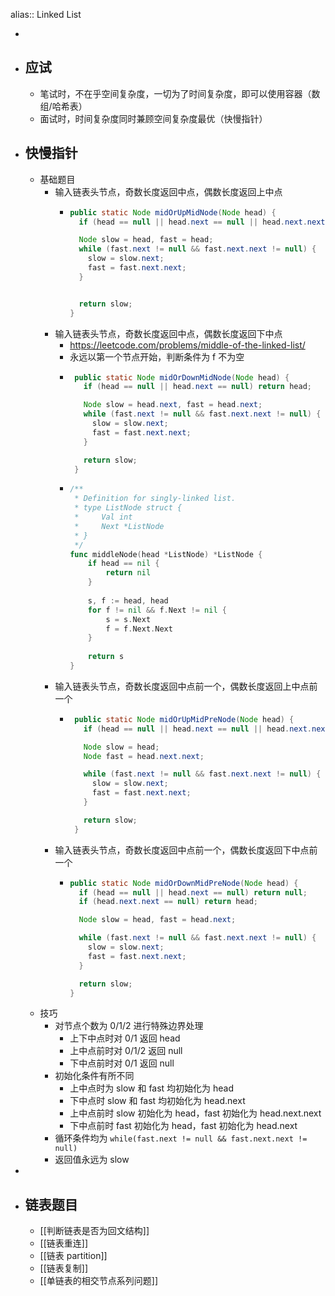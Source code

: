 alias:: Linked List

-
- ## 应试
	- 笔试时，不在乎空间复杂度，一切为了时间复杂度，即可以使用容器（数组/哈希表）
	- 面试时，时间复杂度同时兼顾空间复杂度最优（快慢指针）
- ## 快慢指针
	- 基础题目
		- 输入链表头节点，奇数长度返回中点，偶数长度返回上中点
			- ```java
			  public static Node midOrUpMidNode(Node head) {
			    if (head == null || head.next == null || head.next.next == null) return head;
			  
			    Node slow = head, fast = head;
			    while (fast.next != null && fast.next.next != null) {
			      slow = slow.next;
			      fast = fast.next.next;
			    }
			  
			  
			    return slow;
			  }
			  ```
		- 输入链表头节点，奇数长度返回中点，偶数长度返回下中点
			- https://leetcode.com/problems/middle-of-the-linked-list/
			- 永远以第一个节点开始，判断条件为 f 不为空
			- ```java
			   public static Node midOrDownMidNode(Node head) {
			     if (head == null || head.next == null) return head;
			  
			     Node slow = head.next, fast = head.next;
			     while (fast.next != null && fast.next.next != null) {
			       slow = slow.next;
			       fast = fast.next.next;
			     }
			  
			     return slow;
			   }
			  ```
			- ```go
			  /**
			   * Definition for singly-linked list.
			   * type ListNode struct {
			   *     Val int
			   *     Next *ListNode
			   * }
			   */
			  func middleNode(head *ListNode) *ListNode {
			      if head == nil {
			          return nil
			      }
			      
			      s, f := head, head
			      for f != nil && f.Next != nil {
			          s = s.Next
			          f = f.Next.Next
			      }
			      
			      return s
			  }
			  ```
		- 输入链表头节点，奇数长度返回中点前一个，偶数长度返回上中点前一个
			- ```java
			   public static Node midOrUpMidPreNode(Node head) {
			     if (head == null || head.next == null || head.next.next == null) return null;
			  
			     Node slow = head;
			     Node fast = head.next.next;
			  
			     while (fast.next != null && fast.next.next != null) {
			       slow = slow.next;
			       fast = fast.next.next;
			     }
			  
			     return slow;
			   }
			  ```
		- 输入链表头节点，奇数长度返回中点前一个，偶数长度返回下中点前一个
			- ```java
			  public static Node midOrDownMidPreNode(Node head) {
			    if (head == null || head.next == null) return null;
			    if (head.next.next == null) return head;
			  
			    Node slow = head, fast = head.next;
			  
			    while (fast.next != null && fast.next.next != null) {
			      slow = slow.next;
			      fast = fast.next.next;
			    }
			  
			    return slow;
			  }
			  ```
	- 技巧
		- 对节点个数为 0/1/2 进行特殊边界处理
			- 上下中点时对 0/1 返回 head
			- 上中点前时对 0/1/2 返回 null
			- 下中点前时对  0/1 返回 null
		- 初始化条件有所不同
			- 上中点时为 slow 和 fast 均初始化为 head
			- 下中点时 slow 和 fast 均初始化为 head.next
			- 上中点前时 slow 初始化为 head，fast 初始化为 head.next.next
			- 下中点前时 fast 初始化为 head，fast 初始化为 head.next
		- 循环条件均为 `while(fast.next != null && fast.next.next != null)`
		- 返回值永远为 slow
-
- ## 链表题目
	- [[判断链表是否为回文结构]]
	- [[链表重连]]
	- [[链表 partition]]
	- [[链表复制]]
	- [[单链表的相交节点系列问题]]
